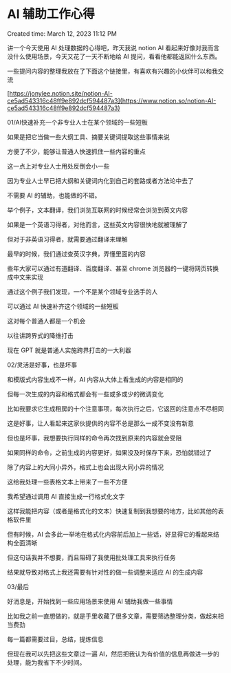 # AI 辅助工作心得

Created time: March 12, 2023 11:12 PM

讲一个今天使用 AI 处理数据的心得吧，昨天我说 notion AI 看起来好像对我而言没什么使用场景，今天又花了一天不断地给 AI 提问，看看他都能返回什么东西。

一些提问内容的整理我放在了下面这个链接里，有喜欢有兴趣的小伙伴可以和我交流

[https://jonylee.notion.site/notion-AI-ce5ad543316c48ff9e892dcf594487a3](https://www.notion.so/notion-AI-ce5ad543316c48ff9e892dcf594487a3)

01/AI快速补充一个非专业人士在某个领域的一些短板

如果是把它当做一些大纲工具、摘要关键词提取这些事情来说

方便了不少，能够让普通人快速抓住一些内容的重点

这一点上对专业人士用处反倒会小一些

因为专业人士早已把大纲和关键词内化到自己的套路或者方法论中去了

不需要 AI 的辅助，也能做的不错。

举个例子，文本翻译，我们浏览互联网的时候经常会浏览到英文内容

如果是一个英语习得者，对他而言，这些英文内容很快地就被理解了

但对于非英语习得者，就需要通过翻译来理解

最早的时候，我们通过查英汉字典，弄懂里面的内容

些年大家可以通过有道翻译、百度翻译、甚至 chrome 浏览器的一键将网页转换成中文来实现

通过这个例子我们发现，一个不是某个领域专业选手的人

可以通过 AI 快速补齐这个领域的一些短板

这对每个普通人都是一个机会

以往讲跨界式的降维打击

现在 GPT 就是普通人实施跨界打击的一大利器

02/灵活是好事，也是坏事

和模版式内容生成不一样，AI 内容从大体上看生成的内容是相同的

但每一次生成的内容和格式都会有一些或多或少的微调变化

比如我要求它生成租房的十个注意事项，每次执行之后，它返回的注意点不尽相同

这是好事，让人看起来这家伙提供的内容不总是那么一成不变没有新意

但也是坏事，我想要执行同样的命令再次找到原来的内容就会受阻

如果同样的命令，之前生成的内容更好，如果没及时保存下来，恐怕就错过了

除了内容上的大同小异外，格式上也会出现大同小异的情况

这给我处理一些表格文本上带来了一些不方便

我希望通过调用 AI 直接生成一行格式化文字

这样我能把内容（或者是格式化的文本）快速复制到我想要的地方，比如其他的表格软件里

但有时候，AI 会多此一举地在格式化内容前后加上一些话，好显得它的看起来结构全面清晰

但这句话我并不想要，而且阻碍了我使用批处理工具来执行任务

结果就导致对格式上我还需要有针对性的做一些调整来适应 AI 的生成内容

03/最后

好消息是，开始找到一些应用场景来使用 AI 辅助我做一些事情

比如我之前一直想做的，就是手里收藏了很多文章，需要筛选整理分类，做起来相当费劲

每一篇都需要过目，总结，提炼信息

但现在我可以先把这些文章过一遍 AI，然后把我认为有价值的信息再做进一步的处理，能为我省下不少时间。